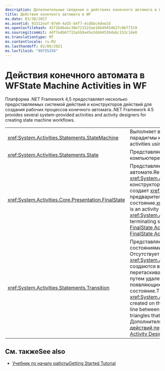 ```yaml
---
description: Дополнительные сведения о действиях конечного автомата в WF
title: Действия конечного автомата в WF
ms.date: 03/30/2017
ms.assetid: 93312eaf-07e0-4a55-b4f7-4cdbbc4dee2d
ms.openlocfilehash: 4571bdbabc30e721523ae18449454627c0bf7319
ms.sourcegitcommit: ddf7edb67715a5b9a45e3dd44536dabc153c1de0
ms.translationtype: MT
ms.contentlocale: ru-RU
ms.lasthandoff: 02/06/2021
ms.locfileid: "99755256"
---
```

# <a name="state-machine-activities-in-wf"></a><span data-ttu-id="4dfa1-103">Действия конечного автомата в WF</span><span class="sxs-lookup"><span data-stu-id="4dfa1-103">State Machine Activities in WF</span></span>

<span data-ttu-id="4dfa1-104">Платформа .NET Framework 4,5 предоставляет несколько предоставляемых системой действий и конструкторов действий для создания рабочих процессов конечного автомата.</span><span class="sxs-lookup"><span data-stu-id="4dfa1-104">.NET Framework 4.5 provides several system-provided activities and activity designers for creating state machine workflows.</span></span>  
  
|||  
|-|-|  
|<xref:System.Activities.Statements.StateMachine>|<span data-ttu-id="4dfa1-105">Выполняет включенные действия на основе известной парадигмы конечного автомата.</span><span class="sxs-lookup"><span data-stu-id="4dfa1-105">Executes contained activities using the familiar state machine paradigm.</span></span>|  
|<xref:System.Activities.Statements.State>|<span data-ttu-id="4dfa1-106">Представляет состояние в конечном компьютере.</span><span class="sxs-lookup"><span data-stu-id="4dfa1-106">Represents a state in a state machine.</span></span>|  
|<xref:System.Activities.Core.Presentation.FinalState>|<span data-ttu-id="4dfa1-107">Представляет завершающее состояние в конечном автомате.</span><span class="sxs-lookup"><span data-stu-id="4dfa1-107">Represents a terminating state in a state machine.</span></span> <span data-ttu-id="4dfa1-108"><xref:System.Activities.Core.Presentation.FinalState> - конструктор действий, который при использовании создает <xref:System.Activities.Statements.State>, предварительно настроенное как завершающие состояние.</span><span class="sxs-lookup"><span data-stu-id="4dfa1-108"><xref:System.Activities.Core.Presentation.FinalState> is an activity designer that when used creates a <xref:System.Activities.Statements.State> preconfigured as a terminating state.</span></span> <span data-ttu-id="4dfa1-109">Дополнительные сведения см. в статье [FinalState Activity Designer](/visualstudio/workflow-designer/finalstate-activity-designer).</span><span class="sxs-lookup"><span data-stu-id="4dfa1-109">For more information, see [FinalState Activity Designer](/visualstudio/workflow-designer/finalstate-activity-designer).</span></span>|  
|<xref:System.Activities.Statements.Transition>|<span data-ttu-id="4dfa1-110">Представляет переход между двумя состояниями.</span><span class="sxs-lookup"><span data-stu-id="4dfa1-110">Represents the transition between two states.</span></span> <span data-ttu-id="4dfa1-111">Отсутствует элемент **панели элементов** для <xref:System.Activities.Statements.Transition> ; переходы создаются в конструкторе рабочих процессов путем перетаскивания строки между двумя состояниями или путем удаления состояния на треугольниках, появляющихся при наведении указателя мыши на другое состояние.</span><span class="sxs-lookup"><span data-stu-id="4dfa1-111">There is no **Toolbox** item for <xref:System.Activities.Statements.Transition>; transitions are created on the workflow designer by dragging and dropping a line between two states, or by dropping a state on the triangles that appear when one state is hovered over another.</span></span> <span data-ttu-id="4dfa1-112">Дополнительные сведения см. в разделе [конструктор действий перехода](/visualstudio/workflow-designer/transition-activity-designer).</span><span class="sxs-lookup"><span data-stu-id="4dfa1-112">For more information, see [Transition Activity Designer](/visualstudio/workflow-designer/transition-activity-designer).</span></span>|  
  
## <a name="see-also"></a><span data-ttu-id="4dfa1-113">См. также</span><span class="sxs-lookup"><span data-stu-id="4dfa1-113">See also</span></span>

- [<span data-ttu-id="4dfa1-114">Учебник по началу работы</span><span class="sxs-lookup"><span data-stu-id="4dfa1-114">Getting Started Tutorial</span></span>](getting-started-tutorial.md)
